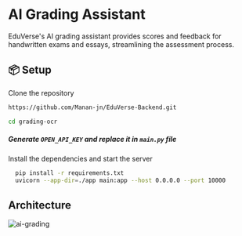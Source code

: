 # AI Grading Assistant 
EduVerse's AI grading assistant provides scores and feedback for handwritten exams and essays, streamlining the assessment process.

## 📦 Setup 

Clone the repository

```bash
https://github.com/Manan-jn/EduVerse-Backend.git
```

```bash
cd grading-ocr 
```

##### Generate ```OPEN_API_KEY``` and replace it in ```main.py``` file

Install the dependencies and start the server
```bash
  pip install -r requirements.txt
  uvicorn --app-dir=./app main:app --host 0.0.0.0 --port 10000
```

## Architecture
![ai-grading](https://github.com/Manan-jn/EduVerse/assets/72336990/45186572-e99f-4c0c-9b0c-6d0832458a19)

